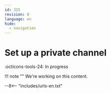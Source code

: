 ```yaml
---
id: 315
revision: 0
language: en
hide:
  - navigation
---
```


# Set up a private channel

 :octicons-tools-24: In progress

!!! note ""
     We're working on this content.

--8<-- "includes/urls-en.txt"